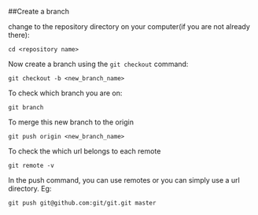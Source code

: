 ##Create a branch

change to the repository directory on your computer(if you are not already there):

    cd <repository name>

Now create a branch using the ``git checkout`` command:

	git checkout -b <new_branch_name>

To check which branch you are on:

	git branch

To merge this new branch to the origin 

	git push origin <new_branch_name>

To check the which url belongs to each remote 

	git remote -v

In the push command, you can use remotes or you can simply use a url directory. Eg:

	git push git@github.com:git/git.git master